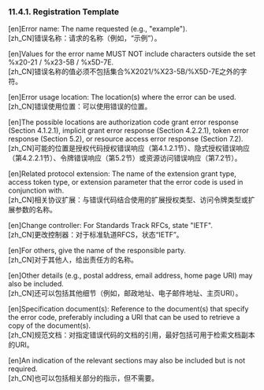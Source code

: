 ### 11.4.1. Registration Template  

[en]Error name: The name requested (e.g., "example").  
[zh_CN]错误名称：请求的名称（例如，“示例”）。  
  

[en]Values for the error name MUST NOT include characters outside the set %x20-21 / %x23-5B / %x5D-7E.  
[zh_CN]错误名称的值必须不包括集合%X2021/%X23-5B/%X5D-7E之外的字符。  
  

[en]Error usage location: The location(s) where the error can be used.  
[zh_CN]错误使用位置：可以使用错误的位置。  
  

[en]The possible locations are authorization code grant error response (Section 4.1.2.1), implicit grant error response (Section 4.2.2.1), token error response (Section 5.2), or resource access error response (Section 7.2).  
[zh_CN]可能的位置是授权代码授权错误响应（第4.1.2.1节）、隐式授权错误响应（第4.2.2.1节）、令牌错误响应（第5.2节）或资源访问错误响应（第7.2节）。  
  

[en]Related protocol extension: The name of the extension grant type, access token type, or extension parameter that the error code is used in conjunction with.  
[zh_CN]相关协议扩展：与错误代码结合使用的扩展授权类型、访问令牌类型或扩展参数的名称。  
  

[en]Change controller: For Standards Track RFCs, state "IETF".  
[zh_CN]更改控制器：对于标准轨道RFCS，状态“IETF”。  
  

[en]For others, give the name of the responsible party.  
[zh_CN]对于其他人，给出责任方的名称。  
  

[en]Other details (e.g., postal address, email address, home page URI) may also be included.  
[zh_CN]还可以包括其他细节（例如，邮政地址、电子邮件地址、主页URI）。  
  

[en]Specification document(s): Reference to the document(s) that specify the error code, preferably including a URI that can be used to retrieve a copy of the document(s).  
[zh_CN]规范文档：对指定错误代码的文档的引用，最好包括可用于检索文档副本的URI。  
  

[en]An indication of the relevant sections may also be included but is not required.  
[zh_CN]也可以包括相关部分的指示，但不需要。  
  



